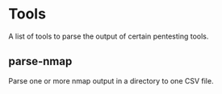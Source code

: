 # Tools
A list of tools to parse the output of certain pentesting tools. 
## parse-nmap
Parse one or more nmap output in a directory to one CSV file.
